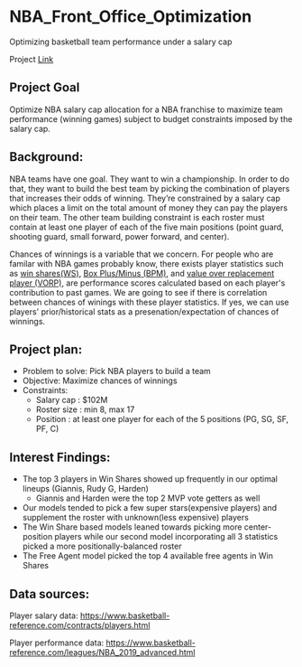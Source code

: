 # NBA_Front_Office_Optimization
Optimizing basketball team performance under a salary cap

Project [Link](https://yzclaire.github.io/NBA_Front_Office_Optimization/)

## Project Goal
Optimize NBA salary cap allocation for a NBA franchise to maximize team performance (winning games) subject to budget constraints imposed by the salary cap.

## Background: 
NBA teams have one goal. They want to win a championship. In order to do that, they want to build the best team by picking the combination of players that increases their odds of winning. They’re constrained by a salary cap which places a limit on the total amount of money they can pay the players on their team. The other team building constraint is each roster must contain at least one player of each of the five main positions (point guard, shooting guard, small forward, power forward, and center). 

Chances of winnings is a variable that we concern. For people who are familar with NBA games probably know, there exists player statistics such as [win shares(WS)](https://www.basketball-reference.com/about/ws.html), [Box Plus/Minus (BPM)](https://www.basketball-reference.com/about/bpm2.html), and [value over replacement player (VORP)](https://www.basketball-reference.com/about/bpm2.html), are performance scores calculated based on each player's contribution to past games. We are going to see if there is correlation between chances of winings with these player statistics. If yes, we can use players' prior/historical stats as a presenation/expectation of chances of winnings.


## Project plan:
- Problem to solve: Pick NBA players to build a team 
- Objective:  Maximize chances of winnings 
- Constraints:
  * Salary cap : $102M 
  * Roster size : min 8, max 17 
  * Position : at least one player for each of the 5 positions (PG, SG, SF, PF, C)

## Interest Findings:
- The top 3 players in Win Shares showed up frequently in our optimal lineups (Giannis, Rudy G, Harden)
    * Giannis and Harden were the top 2 MVP vote getters as well
- Our models tended to pick a few super stars(expensive players) and supplement the roster with unknown(less expensive) players
- The Win Share based models leaned towards picking more center-position players while our second model incorporating all 3 statistics picked a more positionally-balanced roster
- The Free Agent model picked the top 4 available free agents in Win Shares


## Data sources: 
Player salary data: https://www.basketball-reference.com/contracts/players.html 

Player performance data: https://www.basketball-reference.com/leagues/NBA_2019_advanced.html
